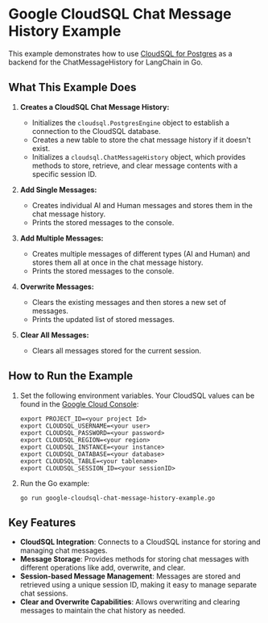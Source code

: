 # Google CloudSQL Chat Message History Example

This example demonstrates how to use [CloudSQL for Postgres](https://cloud.google.com/products/sql) as a backend for the ChatMessageHistory for LangChain in Go.

## What This Example Does

1. **Creates a CloudSQL Chat Message History:**
   - Initializes the `cloudsql.PostgresEngine` object to establish a connection to the CloudSQL database.
   - Creates a new table to store the chat message history if it doesn't exist.
   - Initializes a `cloudsql.ChatMessageHistory` object, which provides methods to store, retrieve, and clear message contents with a specific session ID.

2. **Add Single Messages:**
   - Creates individual AI and Human messages and stores them in the chat message history.
   - Prints the stored messages to the console.

3. **Add Multiple Messages:**
   - Creates multiple messages of different types (AI and Human) and stores them all at once in the chat message history.
   - Prints the stored messages to the console.

4. **Overwrite Messages:**
   - Clears the existing messages and then stores a new set of messages.
   - Prints the updated list of stored messages.

5. **Clear All Messages:**
   - Clears all messages stored for the current session.

## How to Run the Example

1. Set the following environment variables. Your CloudSQL values can be found in the [Google Cloud Console](https://console.cloud.google.com/sql/instances):
   ```
   export PROJECT_ID=<your project Id>
   export CLOUDSQL_USERNAME=<your user>
   export CLOUDSQL_PASSWORD=<your password>
   export CLOUDSQL_REGION=<your region>
   export CLOUDSQL_INSTANCE=<your instance>
   export CLOUDSQL_DATABASE=<your database>
   export CLOUDSQL_TABLE=<your tablename>
   export CLOUDSQL_SESSION_ID=<your sessionID>
   ```

2. Run the Go example:
   ```
   go run google-cloudsql-chat-message-history-example.go
   ```

## Key Features
- **CloudSQL Integration**: Connects to a CloudSQL instance for storing and managing chat messages.
- **Message Storage**: Provides methods for storing chat messages with different operations like add, overwrite, and clear.
- **Session-based Message Management**: Messages are stored and retrieved using a unique session ID, making it easy to manage separate chat sessions.
- **Clear and Overwrite Capabilities**: Allows overwriting and clearing messages to maintain the chat history as needed.
